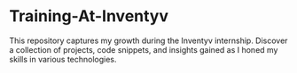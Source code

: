 # Training-At-Inventyv
This repository captures my growth during the Inventyv internship. Discover a collection of projects, code snippets, and insights gained as I honed my skills in various technologies.
